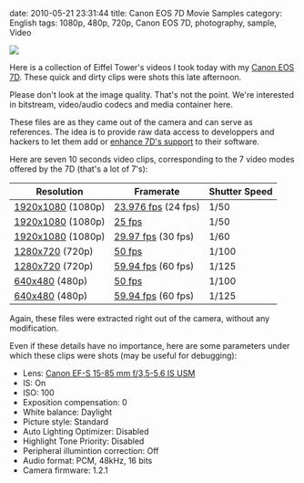 date: 2010-05-21 23:31:44
title: Canon EOS 7D Movie Samples
category: English
tags: 1080p, 480p, 720p, Canon EOS 7D, photography, sample, Video

![](/static/uploads/2010/eiffel-tower-video-sample-preview.jpg)

Here is a collection of Eiffel Tower's videos I took today with my [Canon EOS 7D](http://www.amazon.com/gp/product/B002NEGTTW/ref=as_li_tf_tl?ie=UTF8&tag=kevideld-20&linkCode=as2&camp=217145&creative=399381&creativeASIN=B002NEGTTW). These quick and dirty clips were shots this late afternoon.



Please don't look at the image quality. That's not the point. We're interested in bitstream, video/audio codecs and media container here.

These files are as they came out of the camera and can serve as references. The idea is to provide raw data access to developpers and hackers to let them add or [enhance 7D's support](http://www.kdenlive.org/video-editor/canon-eos-7d) to their software.

Here are seven 10 seconds video clips, corresponding to the 7 video modes offered by the 7D (that's a lot of 7's):

Resolution | Framerate | Shutter Speed
--- | --- | ---
[1920x1080](http://kevin.deldycke.com/documents/canon-eos-7d-movie-samples/1080p-23.976fps.mov) (1080p) | [23.976 fps](http://kevin.deldycke.com/documents/canon-eos-7d-movie-samples/1080p-23.976fps.mov) (24 fps) | 1/50
[1920x1080](http://kevin.deldycke.com/documents/canon-eos-7d-movie-samples/1080p-25fps.mov) (1080p) | [25 fps](http://kevin.deldycke.com/documents/canon-eos-7d-movie-samples/1080p-25fps.mov) | 1/50
[1920x1080](http://kevin.deldycke.com/documents/canon-eos-7d-movie-samples/1080p-29.97fps.mov) (1080p) | [29.97 fps](http://kevin.deldycke.com/documents/canon-eos-7d-movie-samples/1080p-29.97fps.mov) (30 fps) | 1/60
[1280x720](http://kevin.deldycke.com/documents/canon-eos-7d-movie-samples/720p-50fps.mov) (720p) | [50 fps](http://kevin.deldycke.com/documents/canon-eos-7d-movie-samples/720p-50fps.mov) | 1/100
[1280x720](http://kevin.deldycke.com/documents/canon-eos-7d-movie-samples/720p-59.94fps.mov) (720p) | [59.94 fps](http://kevin.deldycke.com/documents/canon-eos-7d-movie-samples/720p-59.94fps.mov) (60 fps) | 1/125
[640x480](http://kevin.deldycke.com/documents/canon-eos-7d-movie-samples/480p-50fps.mov) (480p) | [50 fps](http://kevin.deldycke.com/documents/canon-eos-7d-movie-samples/480p-50fps.mov) | 1/100
[640x480](http://kevin.deldycke.com/documents/canon-eos-7d-movie-samples/480p-59.94fps.mov) (480p) | [59.94 fps](http://kevin.deldycke.com/documents/canon-eos-7d-movie-samples/480p-59.94fps.mov) (60 fps) | 1/125

Again, these files were extracted right out of the camera, without any modification.

Even if these details have no importance, here are some parameters under which these clips were shots (may be useful for debugging):

  * Lens: [Canon EF-S 15-85 mm f/3,5-5,6 IS USM](http://www.amazon.com/gp/product/B002NEGTTM/ref=as_li_tf_tl?ie=UTF8&tag=kevideld-20&linkCode=as2&camp=217145&creative=399373&creativeASIN=B002NEGTTM) 
  * IS: On
  * ISO: 100
  * Exposition compensation: 0
  * White balance: Daylight
  * Picture style: Standard
  * Auto Lighting Optimizer: Disabled
  * Highlight Tone Priority: Disabled
  * Peripheral illumintion correction: Off
  * Audio format: PCM, 48kHz, 16 bits
  * Camera firmware: 1.2.1

